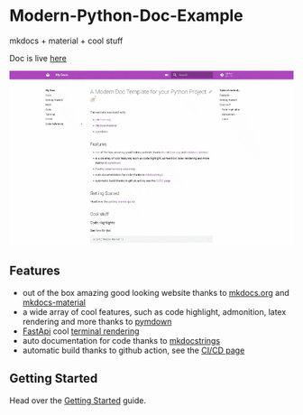 # Modern-Python-Doc-Example
mkdocs + material + cool stuff

Doc is live [here](https://francescosaveriozuppichini.github.io/Modern-Python-Doc-Example/)

![img](/website.gif)

## Features

- out of the box amazing good looking website thanks to [mkdocs.org](https://www.mkdocs.org) and [mkdocs-material](https://squidfunk.github.io/mkdocs-material/)
- a wide array of cool features, such as code highlight, admonition, latex rendering and more thanks to [pymdown](https://facelessuser.github.io/pymdown-extensions/)
- [FastApi](https://fastapi.tiangolo.com/) cool [terminal rendering](https://francescosaveriozuppichini.github.io/Modern-Python-Doc-Example//terminal/)
- auto documentation for code thanks to [mkdocstrings](https://github.com/mkdocstrings/mkdocstrings)
- automatic build thanks to github action, see the [CI/CD page](https://francescosaveriozuppichini.github.io/Modern-Python-Doc-Example//ci_cd/)

## Getting Started

Head over the [Getting Started](https://francescosaveriozuppichini.github.io/Modern-Python-Doc-Example/getting_started/) guide.

